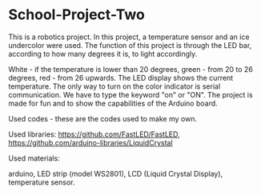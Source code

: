 # School-Project-Two
This is a robotics project. In this project, a temperature sensor and an ice undercolor were used. The function of this project is through the LED bar, according to how many degrees it is, to light accordingly.
<p><p/>

White - if the temperature is lower than 20 degrees, green - from 20 to 26 degrees, red - from 26 upwards. The LED display shows the current temperature. The only way to turn on the color indicator is serial communication. We have to type the keyword "on" or "ON". The project is made for fun and to show the capabilities of the Arduino board.

Used codes - these are the codes used to make my own.

Used libraries:
https://github.com/FastLED/FastLED, 
https://github.com/arduino-libraries/LiquidCrystal

Used materials: 

arduino, LED strip (model WS2801), LCD (Liquid Crystal Display), temperature sensor.
